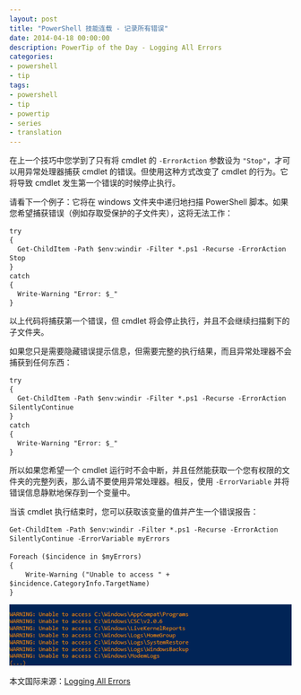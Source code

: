 ```yaml
---
layout: post
title: "PowerShell 技能连载 - 记录所有错误"
date: 2014-04-18 00:00:00
description: PowerTip of the Day - Logging All Errors
categories:
- powershell
- tip
tags:
- powershell
- tip
- powertip
- series
- translation
---
```

在上一个技巧中您学到了只有将 cmdlet 的 `-ErrorAction` 参数设为 `"Stop"`，才可以用异常处理器捕获 cmdlet 的错误。但使用这种方式改变了 cmdlet 的行为。它将导致 cmdlet 发生第一个错误的时候停止执行。

请看下一个例子：它将在 windows 文件夹中递归地扫描 PowerShell 脚本。如果您希望捕获错误（例如存取受保护的子文件夹），这将无法工作：

    try
    {
      Get-ChildItem -Path $env:windir -Filter *.ps1 -Recurse -ErrorAction Stop
    }
    catch
    {
      Write-Warning "Error: $_"
    } 

以上代码将捕获第一个错误，但 cmdlet 将会停止执行，并且不会继续扫描剩下的子文件夹。

如果您只是需要隐藏错误提示信息，但需要完整的执行结果，而且异常处理器不会捕获到任何东西：

    try
    {
      Get-ChildItem -Path $env:windir -Filter *.ps1 -Recurse -ErrorAction SilentlyContinue
    }
    catch
    {
      Write-Warning "Error: $_"
    } 

所以如果您希望一个 cmdlet 运行时不会中断，并且任然能获取一个您有权限的文件夹的完整列表，那么请不要使用异常处理器。相反，使用 `-ErrorVariable` 并将错误信息静默地保存到一个变量中。

当该 cmdlet 执行结束时，您可以获取该变量的值并产生一个错误报告：

    Get-ChildItem -Path $env:windir -Filter *.ps1 -Recurse -ErrorAction SilentlyContinue -ErrorVariable myErrors
    
    Foreach ($incidence in $myErrors)
    {
        Write-Warning ("Unable to access " + $incidence.CategoryInfo.TargetName)
    }   

![](/img/2014-04-18-logging-all-errors-001.png)

<!--more-->
本文国际来源：[Logging All Errors](http://community.idera.com/powershell/powertips/b/tips/posts/logging-all-errors)
